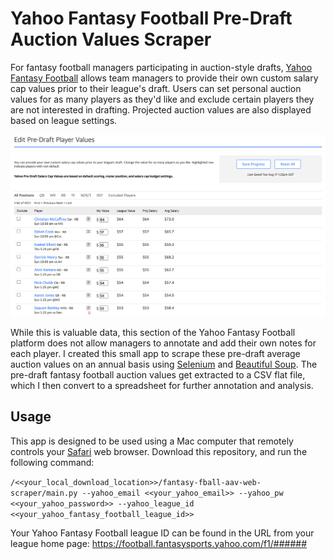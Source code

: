 # Yahoo Fantasy Football Pre-Draft Auction Values Scraper

For fantasy football managers participating in auction-style drafts, [Yahoo Fantasy Football](https://football.fantasysports.yahoo.com) allows team managers to provide their own custom salary cap values prior to their league's draft. Users can set personal auction values for as many players as they'd like and exclude certain players they are not interested in drafting. Projected auction values are also displayed based on league settings.

![Yahoo Fantasy Football Pre-Draft Auction Costs](/_img/yahoo_pre_draft_auction_values.png)

While this is valuable data, this section of the Yahoo Fantasy Football platform does not allow managers to annotate and add their own notes for each player. I created this small app to scrape these pre-draft average auction values on an annual basis using [Selenium](https://github.com/SeleniumHQ/selenium) and [Beautiful Soup](https://www.crummy.com/software/BeautifulSoup). The pre-draft fantasy football auction values get extracted to a CSV flat file, which I then convert to a spreadsheet for further annotation and analysis.

## Usage

This app is designed to be used using a Mac computer that remotely controls your [Safari](https://www.apple.com/safari/) web browser. Download this repository, and run the following command:

`/<<your_local_download_location>>/fantasy-fball-aav-web-scraper/main.py --yahoo_email <<your_yahoo_email>> --yahoo_pw <<your_yahoo_password>> --yahoo_league_id <<your_yahoo_fantasy_football_league_id>>`

Your Yahoo Fantasy Football league ID can be found in the URL from your league home page: https://football.fantasysports.yahoo.com/f1/######